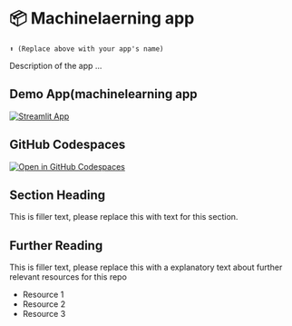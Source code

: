 # 📦 Machinelaerning app
```
⬆️ (Replace above with your app's name)
```

Description of the app ...

## Demo App(machinelearning app

[![Streamlit App](https://static.streamlit.io/badges/streamlit_badge_black_white.svg)](https://lp_machinelearning.streamlit.app/)

## GitHub Codespaces

[![Open in GitHub Codespaces](https://github.com/codespaces/badge.svg)](https://codespaces.new/streamlit/app-starter-kit?quickstart=1)

## Section Heading

This is filler text, please replace this with text for this section.

## Further Reading

This is filler text, please replace this with a explanatory text about further relevant resources for this repo
- Resource 1
- Resource 2
- Resource 3
